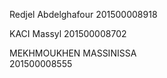 Redjel Abdelghafour
201500008918

KACI Massyl
201500008702

MEKHMOUKHEN MASSINISSA              
201500008555
